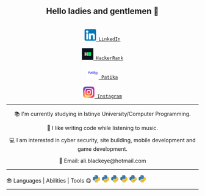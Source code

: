 <nav><h2 align="center">Hello ladies and gentlemen 👋</h2></nav>

<div class="baglantilar" align="center">
<code>       
<a href="https://www.linkedin.com/in/ali-karag%C3%B6z-259809225/"><img alt="LinkedIn" width="30" height="30" src="https://raw.githubusercontent.com/aliblackeye/aliblackeye/main/linkedin.png"/> LinkedIn</a>
</code>
&nbsp;
<code>
<a href="https://www.hackerrank.com/ali_blackeye/"><img alt="HackerRank" width="30" height="30" src="https://raw.githubusercontent.com/aliblackeye/aliblackeye/main/hackerrank.png"/> HackerRank</a>
</code>
&nbsp;    
<code>
<a href="https://app.patika.dev/aliblackeye"><img alt="Patika" width="30" height="30" src="https://raw.githubusercontent.com/aliblackeye/aliblackeye/main/patikaLogo.png"/> Patika</a>
</code>
&nbsp;
<code>
<a href="https://www.instagram.com/aliblackeye" title="Instagram" rel="nofollow"><img width="30" src="https://raw.githubusercontent.com/aliblackeye/aliblackeye/main/instagram.png" style="max-width: 100%;"> Instagram</a>
</code>      
      
</div>



<hr>

<div class="tanitim" align="center">
<p>📚 I'm currently studying in Istinye University/Computer Programming.</p>
<p>🤗 I like writing code while listening to music.</p>
<p>💻 I am interested in cyber security, site building, mobile development and game development.</p>
<p>💬 Email: ali.blackeye@hotmail.com</p>
</div>

<hr>

😎 Languages | Abilities | Tools 😋
<img src="https://raw.githubusercontent.com/aliblackeye/aliblackeye/main/python.png" width="20" height="20"></img>
<img src="https://raw.githubusercontent.com/aliblackeye/aliblackeye/main/python.png" width="20" height="20"></img>
<img src="https://raw.githubusercontent.com/aliblackeye/aliblackeye/main/python.png" width="20" height="20"></img>
<img src="https://raw.githubusercontent.com/aliblackeye/aliblackeye/main/python.png" width="20" height="20"></img>
<img src="https://raw.githubusercontent.com/aliblackeye/aliblackeye/main/python.png" width="20" height="20"></img>
<img src="https://raw.githubusercontent.com/aliblackeye/aliblackeye/main/python.png" width="20" height="20"></img>


<hr>
